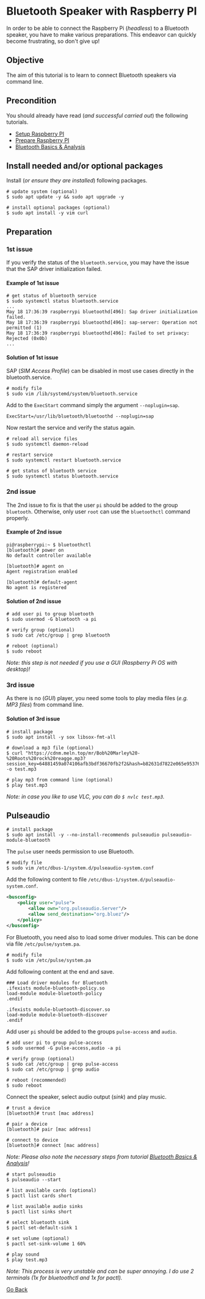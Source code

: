 # Bluetooth Speaker with Raspberry PI

In order to be able to connect the Raspberry Pi (_headless_) to a Bluetooth speaker, you have to make various preparations. This endeavor can quickly become frustrating, so don't give up!

## Objective

The aim of this tutorial is to learn to connect Bluetooth speakers via command line.

## Precondition

You should already have read (_and successful carried out_) the following tutorials.

- [Setup Raspberry PI](../Setup)
- [Prepare Raspberry PI](../Preparation)
- [Bluetooth Basics & Analysis](../Bluetooth)

## Install needed and/or optional packages

Install (_or ensure they are installed_) following packages.

```shell
# update system (optional)
$ sudo apt update -y && sudo apt upgrade -y

# install optional packages (optional)
$ sudo apt install -y vim curl
```

## Preparation

### 1st issue

If you verify the status of the `bluetooth.service`, you may have the issue that the SAP driver initialization failed.

#### Example of 1st issue

```shell
# get status of bluetooth service
$ sudo systemctl status bluetooth.service
...
May 18 17:36:39 raspberrypi bluetoothd[496]: Sap driver initialization failed.
May 18 17:36:39 raspberrypi bluetoothd[496]: sap-server: Operation not permitted (1)
May 18 17:36:39 raspberrypi bluetoothd[496]: Failed to set privacy: Rejected (0x0b)
...
```

#### Solution of 1st issue

SAP (_SIM Access Profile_) can be disabled in most use cases directly in the bluetooth.service.

```shell
# modify file
$ sudo vim /lib/systemd/system/bluetooth.service
```

Add to the `ExecStart` command simply the argument `--noplugin=sap`.

```
ExecStart=/usr/lib/bluetooth/bluetoothd --noplugin=sap
```

Now restart the service and verify the status again.

```shell
# reload all service files
$ sudo systemctl daemon-reload

# restart service
$ sudo systemctl restart bluetooth.service

# get status of bluetooth service
$ sudo systemctl status bluetooth.service
```

### 2nd issue

The 2nd issue to fix is that the user `pi` should be added to the group `bluetooth`. Otherwise, only user `root` can use the `bluetoothctl` command properly.

#### Example of 2nd issue

```shell
pi@raspberrypi:~ $ bluetoothctl 
[bluetooth]# power on
No default controller available

[bluetooth]# agent on
Agent registration enabled

[bluetooth]# default-agent 
No agent is registered
```

#### Solution of 2nd issue

```shell
# add user pi to group bluetooth
$ sudo usermod -G bluetooth -a pi

# verify group (optional)
$ sudo cat /etc/group | grep bluetooth

# reboot (optional)
$ sudo reboot
```

_Note: this step is not needed if you use a GUI (Raspberry Pi OS with desktop)!_

### 3rd issue

As there is no (_GUI_) player, you need some tools to play media files (_e.g. MP3 files_) from command line.

#### Solution of 3rd issue

```shell
# install package
$ sudo apt install -y sox libsox-fmt-all

# download a mp3 file (optional)
$ curl "https://cdnm.meln.top/mr/Bob%20Marley%20-%20Roots%20rock%20reagge.mp3?session_key=64881459a074106afb3bdf36670fb2f2&hash=b82631d7822e065e953767c362efd167" -o test.mp3

# play mp3 from command line (optional)
$ play test.mp3
```

_Note: in case you like to use VLC, you can do `$ nvlc test.mp3`._

## Pulseaudio

```shell
# install package
$ sudo apt install -y --no-install-recommends pulseaudio pulseaudio-module-bluetooth
```

The `pulse` user needs permission to use Bluetooth.

```shell
# modify file
$ sudo vim /etc/dbus-1/system.d/pulseaudio-system.conf
```

Add the following content to file `/etc/dbus-1/system.d/pulseaudio-system.conf`.

```xml
<busconfig>
    <policy user="pulse">
        <allow own="org.pulseaudio.Server"/>
        <allow send_destination="org.bluez"/>
    </policy>
</busconfig>
```

For Bluetooth, you need also to load some driver modules. This can be done via file `/etc/pulse/system.pa`.

```shell
# modify file
$ sudo vim /etc/pulse/system.pa
```

Add following content at the end and save.

```
### Load driver modules for Bluetooth  
.ifexists module-bluetooth-policy.so  
load-module module-bluetooth-policy  
.endif  
 
.ifexists module-bluetooth-discover.so  
load-module module-bluetooth-discover  
.endif
```

Add user `pi` should be added to the groups `pulse-access` and `audio`.

```shell
# add user pi to group pulse-access
$ sudo usermod -G pulse-access,audio -a pi

# verify group (optional)
$ sudo cat /etc/group | grep pulse-access
$ sudo cat /etc/group | grep audio

# reboot (recommended)
$ sudo reboot
```

Connect the speaker, select audio output (_sink_) and play music.

```shell
# trust a device
[bluetooth]# trust [mac address]

# pair a device
[bluetooth]# pair [mac address]

# connect to device
[bluetooth]# connect [mac address]
```

_Note: Please also note the necessary steps from tutorial [Bluetooth Basics & Analysis](../Bluetooth)!_

```shell
# start pulseaudio
$ pulseaudio --start

# list available cards (optional)
$ pactl list cards short

# list available audio sinks
$ pactl list sinks short

# select bluetooth sink
$ pactl set-default-sink 1

# set volume (optional)
$ pactl set-sink-volume 1 60%

# play sound
$ play test.mp3
```

_Note: This process is very unstable and can be super annoying. I do use 2 terminals (1x for bluetoothctl and 1x for pactl)._

[Go Back](../readme.md)
